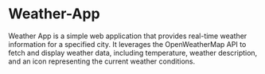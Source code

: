 # Weather-App
Weather App is a simple web application that provides real-time weather information for a specified city. It leverages the OpenWeatherMap API to fetch and display weather data, including temperature, weather description, and an icon representing the current weather conditions.
